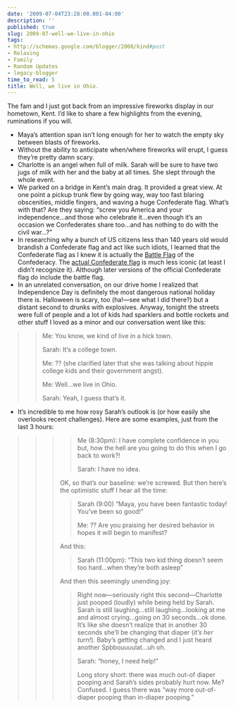 ```yaml
---
date: '2009-07-04T23:28:00.001-04:00'
description: ''
published: true
slug: 2009-07-well-we-live-in-ohio
tags:
- http://schemas.google.com/blogger/2008/kind#post
- Relaxing
- Family
- Random Updates
- legacy-blogger
time_to_read: 5
title: Well, we live in Ohio.
---
```



The fam and I just got back from an impressive fireworks display in our hometown, Kent. I’d like to share a few highlights from the evening, ruminations if you will.  <ul>   <li>Maya’s attention span isn’t long enough for her to watch the empty sky between blasts of fireworks. </li>    <li>Without the ability to anticipate when/where fireworks will erupt, I guess they’re pretty damn scary. </li>    <li>Charlotte is an angel when full of milk. Sarah will be sure to have two jugs of milk with her and the baby at all times. She slept through the whole event. </li>    <li>We parked on a bridge in Kent’s main drag. It provided a great view. At one point a pickup trunk flew by going way, way too fast blaring obscenities, middle fingers, and waving a huge Confederate flag. What’s with that? Are they saying: “screw you America and your independence…and those who celebrate it…even though it’s an occasion we Confederates share too…and has nothing to do with the civil war…?” </li>    <li>In researching why a bunch of US citizens less than 140 years old would brandish a Confederate flag and act like such idiots, I learned that the Confederate flag as I knew it is actually the [Battle Flag](http://en.wikipedia.org/wiki/Flags_of_the_Confederate_States_of_America#The_Battle_Flag) of the Confederacy. The [actual Confederate flag](http://en.wikipedia.org/wiki/Flags_of_the_Confederate_States_of_America#National_flags) is much less iconic (at least I didn’t recognize it). Although later versions of the official Confederate flag do include the battle flag. </li>    <li>In an unrelated conversation, on our drive home I realized that Independence Day is definitely the most dangerous national holiday there is. Halloween is scary, too (ha!—see what I did there?) but a distant second to drunks with explosives. Anyway, tonight the streets were full of people and a lot of kids had sparklers and bottle rockets and other stuff I loved as a minor and our conversation went like this: </li> </ul>
<blockquote> 
<blockquote>   

Me: You know, we kind of live in a hick town.    

Sarah: It’s a college town.     

Me: ?? (she clarified later that she was talking about hippie college kids and their government angst).    

Me: Well…we live in Ohio.     

Sarah: Yeah, I guess that’s it.   </blockquote>
</blockquote>  <ul>   <li>It’s incredible to me how rosy Sarah’s outlook is (or how easily she overlooks recent challenges). Here are some examples, just from the last 3 hours: </li> </ul>
<blockquote> 
<blockquote>   
<blockquote>     
<blockquote>       

Me (8:30pm): I have complete confidence in you but, how the hell are you going to do this when I go back to work?!         

Sarah: I have no idea.       </blockquote>      

OK, so that’s our baseline: we’re screwed. But then here’s the optimistic stuff I hear all the time:      
<blockquote>       

Sarah (9:00) “Maya, you have been fantastic today! You’ve been so good!”        

Me: ?? Are you praising her desired behavior in hopes it will begin to manifest?       </blockquote>      

And this:      
<blockquote>       

Sarah (11:00pm): “This two kid thing doesn’t seem too hard…when they’re both asleep”       </blockquote>      

And then this seemingly unending joy:      
<blockquote>       

Right now—seriously right this second—Charlotte just pooped (loudly) while being held by Sarah. Sarah is still laughing…still laughing…looking at me and almost crying…going on 30 seconds…ok done. It’s like she doesn’t realize that in another 30 seconds she’ll be changing that diaper (*it’s her turn!*). Baby’s getting changed and I just heard another Spbbouuuulat…uh oh.        

Sarah: “honey, I need help!”        

Long story short: there was much out-of diaper pooping and Sarah’s sides probably hurt now. Me? Confused. I guess there was “way more out-of-diaper pooping than in-diaper pooping.”</blockquote></blockquote></blockquote></blockquote>
